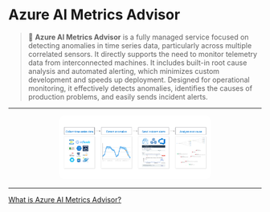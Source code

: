 # Azure AI Metrics Advisor

> 📖 **Azure AI Metrics Advisor** is a fully managed service focused on detecting anomalies in time series data, particularly across multiple correlated sensors. It directly supports the need to monitor telemetry data from interconnected machines. It includes built-in root cause analysis and automated alerting, which minimizes custom development and speeds up deployment. Designed for operational monitoring, it effectively detects anomalies, identifies the causes of production problems, and easily sends incident alerts.

---

<div style="text-align: center;">
    <img src="images/azure-ai-metrics-advisor.png" alt="azure-ai-metrics-advisor" style="border-radius: 10px; width: 60%;">
</div>

---

[What is Azure AI Metrics Advisor?](<[https://](https://learn.microsoft.com/en-us/azure/ai-services/metrics-advisor/overview)>)

